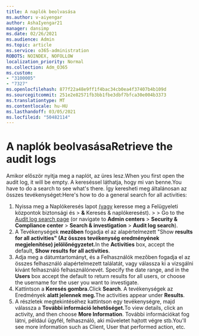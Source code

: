 ```yaml
---
title: A naplók beolvasása
ms.author: v-aiyengar
author: AshaIyengar21
manager: dansimp
ms.date: 02/26/2021
ms.audience: Admin
ms.topic: article
ms.service: o365-administration
ROBOTS: NOINDEX, NOFOLLOW
localization_priority: Normal
ms.collection: Adm_O365
ms.custom:
- "3100005"
- "7327"
ms.openlocfilehash: 877f22a48e9ff1f4bac34cb0ea4f37407b4b109d
ms.sourcegitcommit: 251e2e82571fb3bb1fbe3dbf7bfca30e004b3373
ms.translationtype: MT
ms.contentlocale: hu-HU
ms.lasthandoff: 03/05/2021
ms.locfileid: "50482114"
---
```

# <a name="retrieve-the-audit-logs"></a><span data-ttu-id="a930f-102">A naplók beolvasása</span><span class="sxs-lookup"><span data-stu-id="a930f-102">Retrieve the audit logs</span></span>

<span data-ttu-id="a930f-103">Amikor először nyitja meg a naplót, az üres lesz.</span><span class="sxs-lookup"><span data-stu-id="a930f-103">When you first open the audit log, it will be empty.</span></span> <span data-ttu-id="a930f-104">A kereséssel láthatja, hogy mi van benne.</span><span class="sxs-lookup"><span data-stu-id="a930f-104">You have to do a search to see what's there.</span></span> <span data-ttu-id="a930f-105">Így keresheti meg általánosan az összes tevékenységet:</span><span class="sxs-lookup"><span data-stu-id="a930f-105">Here's how to do a general search for all activities:</span></span>

1. <span data-ttu-id="a930f-106">Nyissa meg a Naplókeresés lapot [(vagy](https://protection.office.com/#/unifiedauditlog) keresse meg a Felügyeleti központok biztonsági és   >  **&** Keresés & naplókeresést).  >    >  </span><span class="sxs-lookup"><span data-stu-id="a930f-106">Go to the [Audit log search page](https://protection.office.com/#/unifiedauditlog) (or navigate to  **Admin centers** > **Security & Compliance center** > **Search & investigation** > **Audit log search**).</span></span>
1. <span data-ttu-id="a930f-107">A Tevékenységek **mezőben** fogadja el az alapértelmezett "Show **results for all activities" (Az összes tevékenység eredményének megjelenítése) jelölőnégyzetet.**</span><span class="sxs-lookup"><span data-stu-id="a930f-107">In the **Activities** box, accept the default, **Show results for all activities**.</span></span>
1. <span data-ttu-id="a930f-108">Adja meg a dátumtartományt, és a Felhasználók mezőben fogadja el az összes felhasználó alapértelmezett találatát, vagy válassza ki a vizsgálni kívánt felhasználó felhasználónevét. </span><span class="sxs-lookup"><span data-stu-id="a930f-108">Specify the date range, and in the **Users** box accept the default to return results for all users, or choose the username for the user you want to investigate.</span></span>
1. <span data-ttu-id="a930f-109">Kattintson a **Keresés gombra.**</span><span class="sxs-lookup"><span data-stu-id="a930f-109">Click **Search**.</span></span> <span data-ttu-id="a930f-110">A tevékenységek az Eredmények **alatt jelennek meg.**</span><span class="sxs-lookup"><span data-stu-id="a930f-110">The activities appear under **Results**.</span></span>
1. <span data-ttu-id="a930f-111">A részletek megtekintéséhez kattintson egy tevékenységre, majd válassza a **További információ lehetőséget.**</span><span class="sxs-lookup"><span data-stu-id="a930f-111">To view details, click an activity, and then choose **More Information**.</span></span> <span data-ttu-id="a930f-112">További információkat fog látni, például ügyfél, felhasználó, aki műveletet hajtott végre stb.</span><span class="sxs-lookup"><span data-stu-id="a930f-112">You'll see more information such as Client, User that performed action, etc.</span></span>

